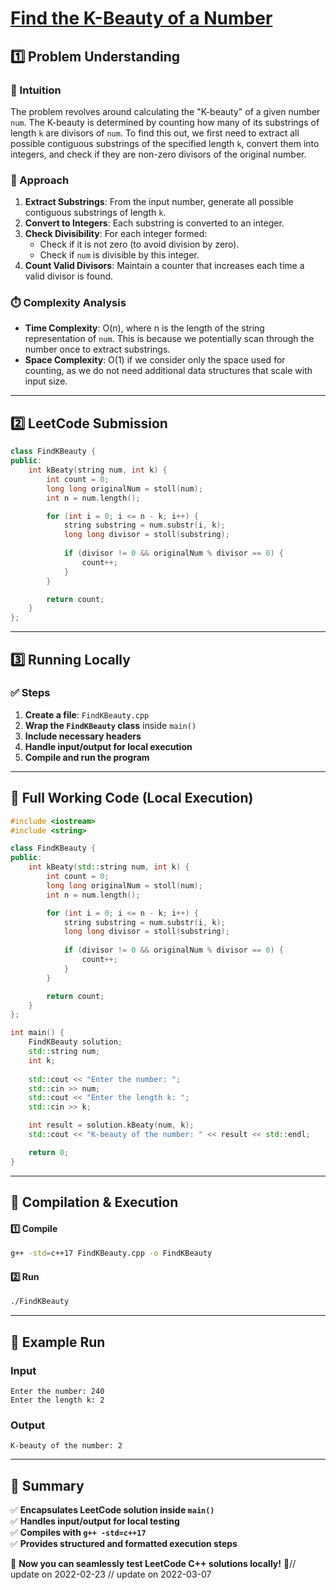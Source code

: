 # **[Find the K-Beauty of a Number](https://leetcode.com/problems/find-the-k-beauty-of-a-number/description/)**  

## **1️⃣ Problem Understanding**  
### **📌 Intuition**  
The problem revolves around calculating the "K-beauty" of a given number `num`. The K-beauty is determined by counting how many of its substrings of length `k` are divisors of `num`. To find this out, we first need to extract all possible contiguous substrings of the specified length `k`, convert them into integers, and check if they are non-zero divisors of the original number.

### **🚀 Approach**  
1. **Extract Substrings**: From the input number, generate all possible contiguous substrings of length `k`.
2. **Convert to Integers**: Each substring is converted to an integer.
3. **Check Divisibility**: For each integer formed:
   - Check if it is not zero (to avoid division by zero).
   - Check if `num` is divisible by this integer.
4. **Count Valid Divisors**: Maintain a counter that increases each time a valid divisor is found.

### **⏱️ Complexity Analysis**  
- **Time Complexity**: O(n), where n is the length of the string representation of `num`. This is because we potentially scan through the number once to extract substrings.
- **Space Complexity**: O(1) if we consider only the space used for counting, as we do not need additional data structures that scale with input size.

---  

## **2️⃣ LeetCode Submission**  
```cpp
class FindKBeauty {
public:
    int kBeaty(string num, int k) {
        int count = 0;
        long long originalNum = stoll(num);
        int n = num.length();

        for (int i = 0; i <= n - k; i++) {
            string substring = num.substr(i, k);
            long long divisor = stoll(substring);
            
            if (divisor != 0 && originalNum % divisor == 0) {
                count++;
            }
        }

        return count;
    }
};
```  

---  

## **3️⃣ Running Locally**  
### **✅ Steps**  
1. **Create a file**: `FindKBeauty.cpp`  
2. **Wrap the `FindKBeauty` class** inside `main()`  
3. **Include necessary headers**  
4. **Handle input/output for local execution**  
5. **Compile and run the program**  

---  

## **📝 Full Working Code (Local Execution)**  
```cpp
#include <iostream>
#include <string>

class FindKBeauty {
public:
    int kBeaty(std::string num, int k) {
        int count = 0;
        long long originalNum = stoll(num);
        int n = num.length();

        for (int i = 0; i <= n - k; i++) {
            string substring = num.substr(i, k);
            long long divisor = stoll(substring);
            
            if (divisor != 0 && originalNum % divisor == 0) {
                count++;
            }
        }

        return count;
    }
};

int main() {
    FindKBeauty solution;
    std::string num;
    int k;
    
    std::cout << "Enter the number: ";
    std::cin >> num;
    std::cout << "Enter the length k: ";
    std::cin >> k;

    int result = solution.kBeaty(num, k);
    std::cout << "K-beauty of the number: " << result << std::endl;

    return 0;
}
```  

---  

## **🔧 Compilation & Execution**  
#### **1️⃣ Compile**  
```bash
g++ -std=c++17 FindKBeauty.cpp -o FindKBeauty
```  

#### **2️⃣ Run**  
```bash
./FindKBeauty
```  

---  

## **🎯 Example Run**  
### **Input**  
```
Enter the number: 240
Enter the length k: 2
```  
### **Output**  
```
K-beauty of the number: 2
```  

---  

## **📌 Summary**  
✅ **Encapsulates LeetCode solution inside `main()`**  
✅ **Handles input/output for local testing**  
✅ **Compiles with `g++ -std=c++17`**  
✅ **Provides structured and formatted execution steps**  

🚀 **Now you can seamlessly test LeetCode C++ solutions locally!** 🚀// update on 2022-02-23
// update on 2022-03-07
